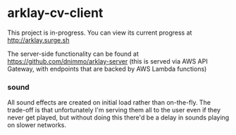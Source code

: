 # arklay-cv-client

This project is in-progress. You can view its current progress at http://arklay.surge.sh


The server-side functionality can be found at https://github.com/dnimmo/arklay-server (this is served via AWS API Gateway, with endpoints that are backed by AWS Lambda functions)


### sound

All sound effects are created on initial load rather than on-the-fly. The trade-off is that unfortunately I'm serving them all to the user even if they never get played, but without doing this there'd be a delay in sounds playing on slower networks.
